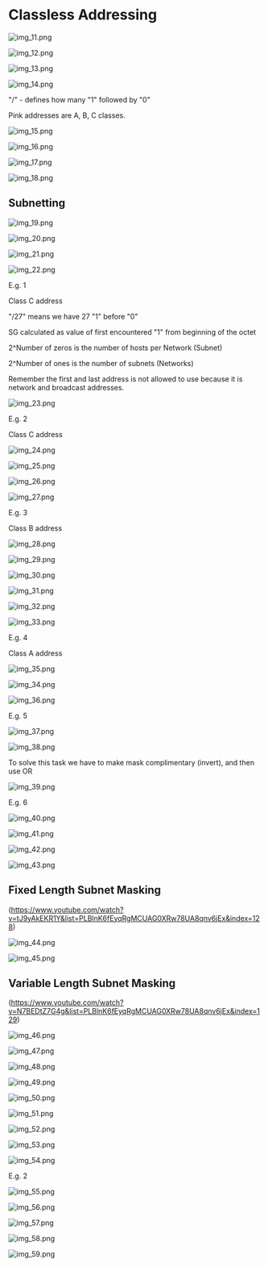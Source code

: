 # Classless Addressing

![img_11.png](img_11.png)

![img_12.png](img_12.png)

![img_13.png](img_13.png)

![img_14.png](img_14.png)

"/" - defines how many "1" followed by "0"

Pink addresses are A, B, C classes.  

![img_15.png](img_15.png)

![img_16.png](img_16.png)

![img_17.png](img_17.png)

![img_18.png](img_18.png)

## Subnetting

![img_19.png](img_19.png)

![img_20.png](img_20.png)

![img_21.png](img_21.png)

![img_22.png](img_22.png)

E.g. 1

Class C address

"/27" means we have 27 "1" before "0"

SG calculated as value of first encountered "1" from beginning of the octet

2^Number of zeros is the number of hosts per Network (Subnet)

2^Number of ones is the number of subnets (Networks)

Remember the first and last address is not allowed to use
because it is network and broadcast addresses. 

![img_23.png](img_23.png)

E.g. 2

Class C address

![img_24.png](img_24.png)

![img_25.png](img_25.png)

![img_26.png](img_26.png)

![img_27.png](img_27.png)

E.g. 3

Class B address

![img_28.png](img_28.png)

![img_29.png](img_29.png)

![img_30.png](img_30.png)

![img_31.png](img_31.png)

![img_32.png](img_32.png)

![img_33.png](img_33.png)

E.g. 4

Class A address

![img_35.png](img_35.png)

![img_34.png](img_34.png)

![img_36.png](img_36.png)

E.g. 5

![img_37.png](img_37.png)

![img_38.png](img_38.png)

To solve this task we have to make mask complimentary (invert), and then use OR 

![img_39.png](img_39.png)

E.g. 6

![img_40.png](img_40.png)

![img_41.png](img_41.png)

![img_42.png](img_42.png)

![img_43.png](img_43.png)

## Fixed Length Subnet Masking

(https://www.youtube.com/watch?v=tJ9yAkEKR1Y&list=PLBlnK6fEyqRgMCUAG0XRw78UA8qnv6jEx&index=128)

![img_44.png](img_44.png)

![img_45.png](img_45.png)

## Variable Length Subnet Masking

(https://www.youtube.com/watch?v=N7BEDtZ7G4g&list=PLBlnK6fEyqRgMCUAG0XRw78UA8qnv6jEx&index=129)

![img_46.png](img_46.png)

![img_47.png](img_47.png)

![img_48.png](img_48.png)

![img_49.png](img_49.png)

![img_50.png](img_50.png)

![img_51.png](img_51.png)

![img_52.png](img_52.png)

![img_53.png](img_53.png)

![img_54.png](img_54.png)

E.g. 2

![img_55.png](img_55.png)

![img_56.png](img_56.png)

![img_57.png](img_57.png)

![img_58.png](img_58.png)

![img_59.png](img_59.png)
